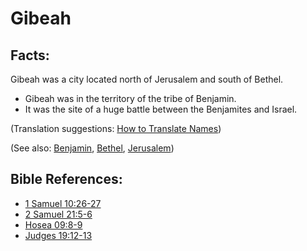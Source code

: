 # Gibeah #

## Facts: ##

Gibeah was a city located north of Jerusalem and south of Bethel.

* Gibeah was in the territory of the tribe of Benjamin.
* It was the site of a huge battle between the Benjamites and Israel.

(Translation suggestions: [How to Translate Names](en/ta-vol1/translate/man/translate-names))

(See also: [Benjamin](../other/benjamin.md), [Bethel](../other/bethel.md), [Jerusalem](../other/jerusalem.md))

## Bible References: ##

* [1 Samuel 10:26-27](en/tn/1sa/help/10/26)
* [2 Samuel 21:5-6](en/tn/2sa/help/21/05)
* [Hosea 09:8-9](en/tn/hos/help/09/08)
* [Judges 19:12-13](en/tn/jdg/help/19/12)